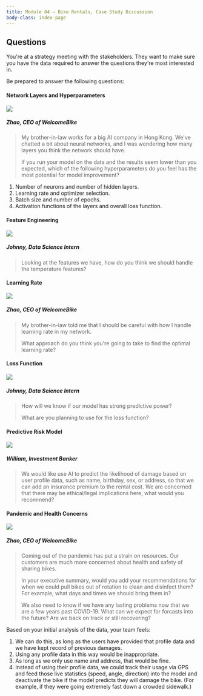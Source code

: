 ```yaml
---
title: Module 04 — Bike Rentals, Case Study Discussion
body-class: index-page
---
```


<style type="text/css">
    article ol { list-style-type: upper-alpha; }
    article ol li { list-style-type: upper-alpha; }
</style>

## Questions
You're at a strategy meeting with the stakeholders. They want to make sure you have the data required to answer the questions they're most interested in.

Be prepared to answer the following questions:

#### Network Layers and Hyperparameters

<div class="dialogue">
	<img src="{{URLROOT}}/shared/img/zhao.jpg">
	<h5>Zhao, CEO of WelcomeBike</h5>
	<blockquote><p>My brother-in-law works for a big AI company in Hong Kong. We've chatted a bit about neural networks, and I was wondering how many layers you think the network should have.</p>
	<p>If you run your model on the data and the results seem lower than you expected, which of the following hyperparameters do you feel has the most potential for model improvement?
	</p></blockquote>
</div>

1. Number of neurons and number of hidden layers.
2. Learning rate and optimizer selection.
3. Batch size and number of epochs.
4. Activation functions of the layers and overall loss function.


#### Feature Engineering

<div class="dialogue">
	<img src="{{URLROOT}}/shared/img/johnny.jpg">
	<h5>Johnny, Data Science Intern</h5>
	<blockquote><p>Looking at the features we have, how do you think we should handle the temperature features?</p></blockquote>
</div>

#### Learning Rate

<div class="dialogue">
	<img src="{{URLROOT}}/shared/img/zhao.jpg">
	<h5>Zhao, CEO of WelcomeBike</h5>
	<blockquote><p>My brother-in-law told me that I should be careful with how I handle learning rate in my network.</p><p>What approach do you think you're going to take to find the optimal learning rate?</p></blockquote>
</div>

#### Loss Function

<div class="dialogue">
	<img src="{{URLROOT}}/shared/img/johnny.jpg">
	<h5>Johnny, Data Science Intern</h5>
	<blockquote><p>How will we know if our model has strong predictive power?</p><p>What are you planning to use for the loss function?</p></blockquote>
</div>

#### Predictive Risk Model

<div class="dialogue">
	<img src="{{URLROOT}}/shared/img/william.jpg">
	<h5>William, Investment Banker</h5>
	<blockquote><p>We would like use AI to predict the likelihood of damage based on user profile data, such as name, birthday, sex, or address, so that we can add an insurance premium to the rental cost. We are concerned that there may be ethical/legal implications here, what would you recommend?</p></blockquote>
</div>

#### Pandemic and Health Concerns

<div class="dialogue">
	<img src="{{URLROOT}}/shared/img/zhao.jpg">
	<h5>Zhao, CEO of WelcomeBike</h5>
	<blockquote><p>Coming out of the pandemic has put a strain on resources. Our customers are much more concerned about health and safety of sharing bikes.</p><p>In your executive summary, would you add your recommendations for when we could pull bikes out of rotation to clean and disinfect them? For example, what days and times we should bring them in?</p><p>We also need to know if we have any lasting problems now that we are a few years past COVID-19. What can we expect for forcasts into the future? Are we back on track or still recovering?</p></blockquote>
</div>

Based on your initial analysis of the data, your team feels:

1. We can do this, as long as the users have provided that profile data and we have kept record of previous damages.
2. Using any profile data in this way would be inappropriate.
3. As long as we only use name and address, that would be fine.
4. Instead of using their profile data, we could track their usage via GPS and feed those live statistics (speed, angle, direction) into the model and deactivate the bike if the model predicts they will damage the bike. (For example, if they were going extremely fast down a crowded sidewalk.)



[^1]: [CEO photo by Sung Wang on Unsplash](https://unsplash.com/photos/g4DgCF90EM4)

[^2]: [Investment Banker photo by steffen Wienberg on Unsplash](https://unsplash.com/photos/ml-pxK0Ovmw)

[^3]: [Data Science Intern photo by Fábio Lucas on Unsplash](https://unsplash.com/photos/iczrMDNuvzkml-pxK0Ovmw)
